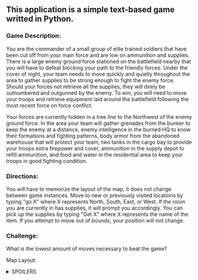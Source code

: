 ## This application is a simple text-based game writted in Python.

### Game Description:
You are the commander of a small group of elite trained soldiers that have been cut off from your main force and are low on ammunition and supplies. There is a large enemy ground force stationed on the battlefield nearby that you will have to defeat blocking your path to the friendly forces. Under the cover of night, your team needs to move quickly and quietly throughout the area to gather supplies to be strong enough to fight the enemy force. Should your forces not retrieve all the supplies, they will direly be outnumbered and outgunned by the enemy. To win, you will need to move your troops and retrieve equipment laid around the battlefield following the most recent force on force conflict. 

Your forces are currently hidden in a tree line to the Northwest of the enemy ground force. In the area your team will gather grenades from the bunker to keep the enemy at a distance, enemy intelligence in the burned HQ to know their formations and fighting patterns, body armor from the abandoned warehouse that will protect your team, two tanks in the cargo bay to provide your troops extra firepower and cover, ammunition in the supply depot to refill ammunition, and food and water in the residential area to keep your troops in good fighting condition. 

### Directions:
You will have to memorize the layout of the map, it does not change between game instances. Move to new or previously visited locations by typing "go X" where X represents North, South, East, or West. If the room you are currently in has supplies, it will prompt you accordingly. You can pick up the supplies by typing "Get X" where X represents the name of the item. If you attempt to move out of bounds, your position will not change.

### Challenge:
What is the lowest amount of moves necessary to beat the game?

Map Layout:
<details>
  <summary>SPOILERS</summary>

  ```
  ![alt text](https://github.com/CHenshaw010/Text-Based-Game/blob/main/Game_Map.png "Map Layout")
  ```
</details>

